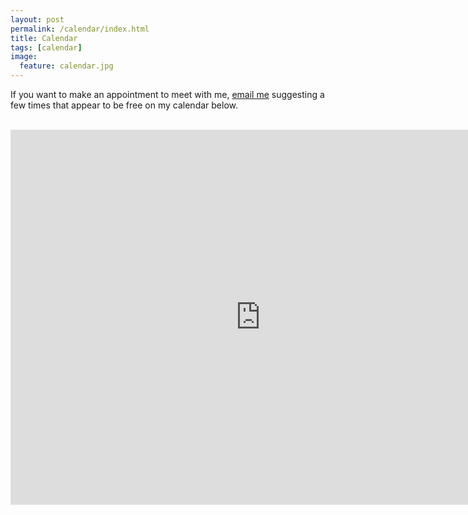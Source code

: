 ```yaml
---
layout: post
permalink: /calendar/index.html
title: Calendar
tags: [calendar]
image:
  feature: calendar.jpg
---
```


If you want to make an appointment to meet with me, <a href="mailto:mine@stat.duke.edu">email me</a> suggesting a few times that appear to be free on my calendar below.

<br>

<iframe src="https://www.google.com/calendar/embed?showTitle=0&amp;mode=WEEK&amp;height=600&amp;wkst=2&amp;bgcolor=%23ffffff&amp;src=cetinkaya.mine%40gmail.com&amp;color=%232952A3&amp;ctz=America%2FNew_York" style=" border-width:0 " width="800" height="600" frameborder="0" scrolling="no"></iframe>